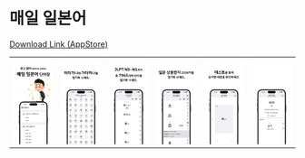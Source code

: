 # 매일 일본어

[Download Link (AppStore)](https://apps.apple.com/kr/app/id6479572744)

| | | | | | |
|---|---|---|---|---|---|
|![iPhone 6 7 디스플레이 1](/Image/Untitled/iPhone%206.7%20디스플레이%201.png)|![iPhone 6 7 디스플레이 11](/Image/Untitled/iPhone%206.7%20디스플레이%2011.png)|![iPhone 6 7 디스플레이 2](/Image/Untitled/iPhone%206.7%20디스플레이%202.png)|![iPhone 6 7 디스플레이 3](/Image/Untitled/iPhone%206.7%20디스플레이%203.png)|![iPhone 6 7 디스플레이 4](/Image/Untitled/iPhone%206.7%20디스플레이%204.png)|![iPhone 6 7 디스플레이 5](/Image/Untitled/iPhone%206.7%20디스플레이%205.png)||
